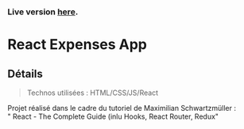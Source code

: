 ### Live version [here](https://react-expenses-app.vercel.app/).

# React Expenses App

<!-- ![Design preview for this project ](./src/preview.png) -->

## Détails

> Technos utilisées : HTML/CSS/JS/React

Projet réalisé dans le cadre du tutoriel de Maximilian Schwartzmüller :\
" React - The Complete Guide (inlu Hooks, React Router, Redux"
